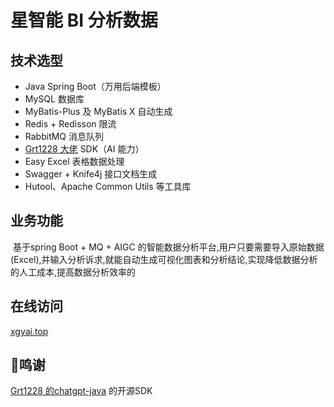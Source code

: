 # 星智能 BI 分析数据

## 技术选型

- Java Spring Boot（万用后端模板）
- MySQL 数据库
- MyBatis-Plus 及 MyBatis X 自动生成
- Redis + Redisson 限流
- RabbitMQ 消息队列
- [Grt1228 大佬](https://github.com/Grt1228/chatgpt-java) SDK（AI 能力）
- Easy Excel 表格数据处理
- Swagger + Knife4j 接口文档生成
- Hutool、Apache Common Utils 等工具库


## 业务功能

​	基于spring Boot + MQ + AIGC 的智能数据分析平台,用户只要需要导入原始数据(Excel),并输入分析诉求,就能自动生成可视化图表和分析结论,实现降低数据分析的人工成本,提高数据分析效率的

## 在线访问

[xgyai.top](https://xgyai.top)



## 🙏鸣谢

[Grt1228 的chatgpt-java](https://github.com/Grt1228/chatgpt-java)  的开源SDK

